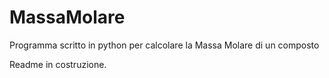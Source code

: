 # MassaMolare
Programma scritto in python per calcolare la Massa Molare di un composto

Readme in costruzione.
